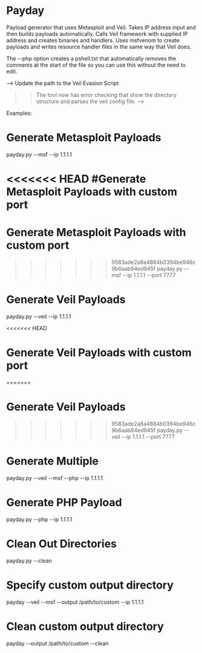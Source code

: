 # Payday
Payload generator that uses Metasploit and Veil. Takes IP address input and then builds payloads automatically.
Calls Veil framework with supplied IP address and creates binaries and handlers.
Uses msfvenom to create payloads and writes resource handler files in the same way that Veil does.

The --php option creates a pshell.txt that automatically removes the comments at the start of the file so you can use this without the need to edit.


-->
Update the path to the Veil Evasion Script
>> The tool now has error checking that show the directory structure and parses the veil config file.
-->


Examples:

# Generate Metasploit Payloads
payday.py --msf --ip 1.1.1.1

<<<<<<< HEAD
#Generate Metasploit Payloads with custom port
=======
# Generate Metasploit Payloads with custom port
>>>>>>> 9583ade2a8a4884b0394be946c9b6aab94ed945f
payday.py --msf --ip 1.1.1.1 --port 7777

# Generate Veil Payloads
payday.py --veil --ip 1.1.1.1

<<<<<<< HEAD
# Generate Veil Payloads with custom port
=======
# Generate Veil Payloads
>>>>>>> 9583ade2a8a4884b0394be946c9b6aab94ed945f
payday.py --veil --ip 1.1.1.1 --port 7777

# Generate Multiple
payday.py --veil --msf --php --ip 1.1.1.1

# Generate PHP Payload
payday.py --php --ip 1.1.1.1

# Clean Out Directories
payday.py --clean

# Specify custom output directory
payday --veil --msf --output /path/to/custom --ip 1.1.1.1

# Clean custom output directory
payday --output /path/to/custom --clean

